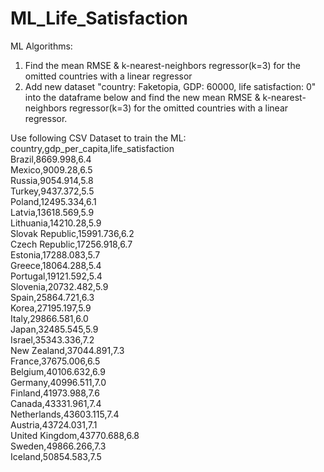 # ML_Life_Satisfaction

ML Algorithms:
1. Find the mean RMSE &amp; k-nearest-neighbors regressor(k=3) for the omitted countries with a linear regressor 
2. Add new dataset "country: Faketopia, GDP: 60000, life satisfaction: 0" into the dataframe below and find the new mean RMSE &amp; k-nearest-neighbors regressor(k=3) for the omitted countries with a linear regressor.

Use following CSV Dataset to train the ML:<br />
country,gdp_per_capita,life_satisfaction<br />
Brazil,8669.998,6.4<br /> 
Mexico,9009.28,6.5<br />
Russia,9054.914,5.8<br />
Turkey,9437.372,5.5<br />
Poland,12495.334,6.1<br />
Latvia,13618.569,5.9<br />
Lithuania,14210.28,5.9<br />
Slovak Republic,15991.736,6.2<br />
Czech Republic,17256.918,6.7<br />
Estonia,17288.083,5.7<br />
Greece,18064.288,5.4<br />
Portugal,19121.592,5.4<br />
Slovenia,20732.482,5.9<br />
Spain,25864.721,6.3<br />
Korea,27195.197,5.9<br />
Italy,29866.581,6.0<br />
Japan,32485.545,5.9<br />
Israel,35343.336,7.2<br />
New Zealand,37044.891,7.3<br />
France,37675.006,6.5<br />
Belgium,40106.632,6.9<br />
Germany,40996.511,7.0<br />
Finland,41973.988,7.6<br />
Canada,43331.961,7.4<br />
Netherlands,43603.115,7.4<br />
Austria,43724.031,7.1<br />
United Kingdom,43770.688,6.8<br />
Sweden,49866.266,7.3<br />
Iceland,50854.583,7.5<br />

